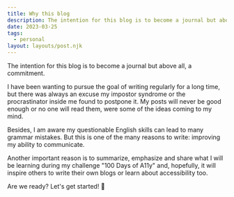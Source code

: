 ```yaml
---
title: Why this blog
description: The intention for this blog is to become a journal but above all, a commitment.
date: 2023-03-25
tags:
  - personal
layout: layouts/post.njk
---
```


The intention for this blog is to become a journal but above all, a commitment. 

I have been wanting to pursue the goal of writing regularly for a long time, but there was always an excuse my impostor syndrome or the procrastinator inside me found to postpone it. My posts will never be good enough or no one will read them,  were some of the ideas coming to my mind. 

Besides, I am aware my questionable English skills can lead to many grammar mistakes. But this is one of the many reasons to write: improving my ability to communicate.  

Another important reason is to summarize, emphasize and share what I will be learning during my challenge "100 Days of A11y" and, hopefully, it will inspire others to write their own blogs or learn about accessibility too.

Are we ready? Let's get started! 🚀